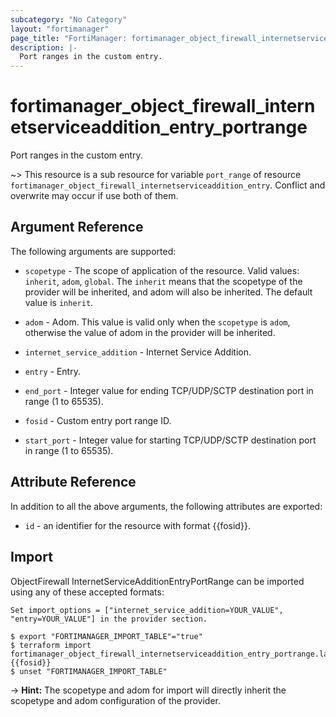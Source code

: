 ```yaml
---
subcategory: "No Category"
layout: "fortimanager"
page_title: "FortiManager: fortimanager_object_firewall_internetserviceaddition_entry_portrange"
description: |-
  Port ranges in the custom entry.
---
```


# fortimanager_object_firewall_internetserviceaddition_entry_portrange
Port ranges in the custom entry.

~> This resource is a sub resource for variable `port_range` of resource `fortimanager_object_firewall_internetserviceaddition_entry`. Conflict and overwrite may occur if use both of them.



## Argument Reference


The following arguments are supported:

* `scopetype` - The scope of application of the resource. Valid values: `inherit`, `adom`, `global`. The `inherit` means that the scopetype of the provider will be inherited, and adom will also be inherited. The default value is `inherit`.
* `adom` - Adom. This value is valid only when the `scopetype` is `adom`, otherwise the value of adom in the provider will be inherited.
* `internet_service_addition` - Internet Service Addition.
* `entry` - Entry.

* `end_port` - Integer value for ending TCP/UDP/SCTP destination port in range (1 to 65535).
* `fosid` - Custom entry port range ID.
* `start_port` - Integer value for starting TCP/UDP/SCTP destination port in range (1 to 65535).


## Attribute Reference

In addition to all the above arguments, the following attributes are exported:
* `id` - an identifier for the resource with format {{fosid}}.

## Import

ObjectFirewall InternetServiceAdditionEntryPortRange can be imported using any of these accepted formats:
```
Set import_options = ["internet_service_addition=YOUR_VALUE", "entry=YOUR_VALUE"] in the provider section.

$ export "FORTIMANAGER_IMPORT_TABLE"="true"
$ terraform import fortimanager_object_firewall_internetserviceaddition_entry_portrange.labelname {{fosid}}
$ unset "FORTIMANAGER_IMPORT_TABLE"
```
-> **Hint:** The scopetype and adom for import will directly inherit the scopetype and adom configuration of the provider.
